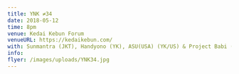 ```yaml
---
title: YNK ≠34
date: 2018-05-12
time: 8pm
venue: Kedai Kebun Forum
venueURL: https://kedaikebun.com/
with: Sunmantra (JKT), Handyono (YK), ASU(USA) (YK/US) & Project Babi (YK)
info:
flyer: /images/uploads/YNK34.jpg
---
```

